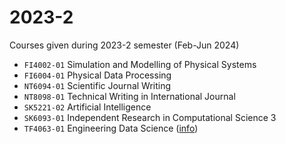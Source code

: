 # 2023-2
Courses given during 2023-2 semester (Feb-Jun 2024)

+ `FI4002-01` Simulation and Modelling of Physical Systems
+ `FI6004-01` Physical Data Processing
+ `NT6094-01` Scientific Journal Writing
+ `NT8098-01` Technical Writing in International Journal
+ `SK5221-02` Artificial Intelligence
+ `SK6093-01` Independent Research in Computational Science 3
+ `TF4063-01` Engineering Data Science ([info](tf4063-01.md))

